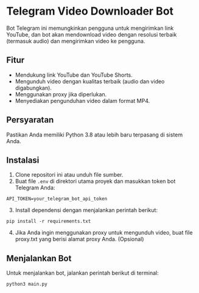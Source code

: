 # Telegram Video Downloader Bot

Bot Telegram ini memungkinkan pengguna untuk mengirimkan link YouTube, dan bot akan mendownload video dengan resolusi terbaik (termasuk audio) dan mengirimkan video ke pengguna.

## Fitur
- Mendukung link YouTube dan YouTube Shorts.
- Mengunduh video dengan kualitas terbaik (audio dan video digabungkan).
- Menggunakan proxy jika diperlukan.
- Menyediakan pengunduhan video dalam format MP4.

## Persyaratan
Pastikan Anda memiliki Python 3.8 atau lebih baru terpasang di sistem Anda.

## Instalasi

1. Clone repositori ini atau unduh file sumber.
2. Buat file `.env` di direktori utama proyek dan masukkan token bot Telegram Anda:

```
API_TOKEN=your_telegram_bot_api_token
```
3. Install dependensi dengan menjalankan perintah berikut:
```
pip install -r requirements.txt
```
4. Jika Anda ingin menggunakan proxy untuk mengunduh video, buat file proxy.txt yang berisi alamat proxy Anda. (Opsional)

## Menjalankan Bot
Untuk menjalankan bot, jalankan perintah berikut di terminal:

```
python3 main.py

```

